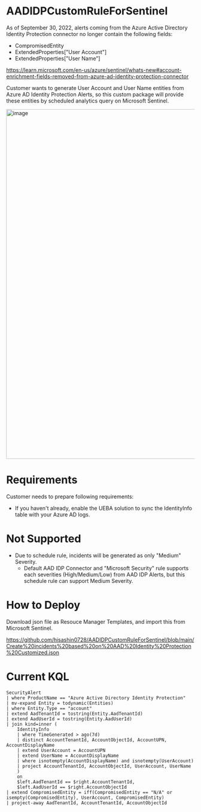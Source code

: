 # AADIDPCustomRuleForSentinel
As of September 30, 2022, alerts coming from the Azure Active Directory Identity Protection connector no longer contain the following fields:

- CompromisedEntity
- ExtendedProperties["User Account"]
- ExtendedProperties["User Name”]

https://learn.microsoft.com/en-us/azure/sentinel/whats-new#account-enrichment-fields-removed-from-azure-ad-identity-protection-connector

Customer wants to generate User Account and User Name entities from Azure AD Identity Protection Alerts, so this custom package will provide these entities by scheduled analytics query on Microsoft Sentinel.

<img width="933" alt="image" src="https://user-images.githubusercontent.com/55295601/207201392-2485c56b-8799-4c29-9ca2-2826eb7dd80e.png">

# Requirements
Customer needs to prepare following requirements:

- If you haven't already, enable the UEBA solution to sync the IdentityInfo table with your Azure AD logs.

# Not Supported
- Due to schedule rule, incidents will be generated as only "Medium" Severity.
    - Default AAD IDP Connector and "Microsoft Security" rule supports each severities (High/Medium/Low) from AAD IDP Alerts, but this schedule rule can support Medium Severity.

# How to Deploy
Download json file as Resouce Manager Templates, and import this from Microsoft Sentinel.

https://github.com/hisashin0728/AADIDPCustomRuleForSentinel/blob/main/Create%20incidents%20based%20on%20AAD%20Identity%20Protection%20Customized.json

# Current KQL

```
SecurityAlert
| where ProductName == "Azure Active Directory Identity Protection"
| mv-expand Entity = todynamic(Entities)
| where Entity.Type == "account"
| extend AadTenantId = tostring(Entity.AadTenantId)
| extend AadUserId = tostring(Entity.AadUserId)
| join kind=inner (
    IdentityInfo
    | where TimeGenerated > ago(7d)
    | distinct AccountTenantId, AccountObjectId, AccountUPN, AccountDisplayName
    | extend UserAccount = AccountUPN
    | extend UserName = AccountDisplayName
    | where isnotempty(AccountDisplayName) and isnotempty(UserAccount)
    | project AccountTenantId, AccountObjectId, UserAccount, UserName
    )
    on
    $left.AadTenantId == $right.AccountTenantId,
    $left.AadUserId == $right.AccountObjectId
| extend CompromisedEntity = iff(CompromisedEntity == "N/A" or isempty(CompromisedEntity), UserAccount, CompromisedEntity)
| project-away AadTenantId, AccountTenantId, AccountObjectId
```
